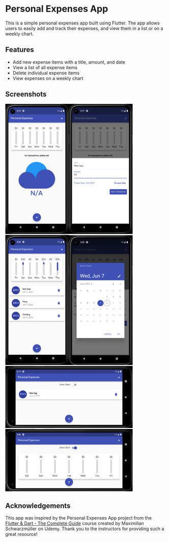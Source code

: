 # Personal Expenses App

This is a simple personal expenses app built using Flutter. The app allows users to easily add and track their expenses, and view them in a list or on a weekly chart.

## Features

- Add new expense items with a title, amount, and date
- View a list of all expense items
- Delete individual expense items
- View expenses on a weekly chart

## Screenshots

<img src="https://github.com/khakestari/personal_expenses_app/blob/master/screenshots/Home.png" alt="Home" width="200"><img src="https://github.com/khakestari/personal_expenses_app/blob/master/screenshots/Add transaction.png" alt="Add transaction" width="200"><img src="https://github.com/khakestari/personal_expenses_app/blob/master/screenshots/Chart view.png" alt="Chart view" width="200"><img src="https://github.com/khakestari/personal_expenses_app/blob/master/screenshots/Date picker.png" alt="Date picker" width="200">
<img src="https://github.com/khakestari/personal_expenses_app/blob/master/screenshots/Landscape.png" alt="Landscape" width="400"><img src="https://github.com/khakestari/personal_expenses_app/blob/master/screenshots/Landscape02.png" alt="Landscape" width="400">



## Acknowledgements

This app was inspired by the Personal Expenses App project from the [Flutter & Dart - The Complete Guide](https://www.udemy.com/course/learn-flutter-dart-to-build-ios-android-apps/?kw=flutter&src=sac) course created by Maximilian Schwarzmüller on Udemy. Thank you to the instructors for providing such a great resource!
